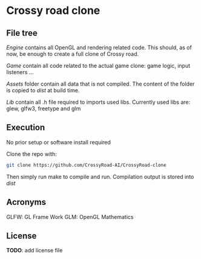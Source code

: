 # Crossy road clone

## File tree

*Engine* contains all OpenGL and rendering related code.
This should, as of now, be enough to create a full clone of Crossy road.

*Game* contain all code related to the actual game clone: game logic, input listeners ...

*Assets* folder contain all data that is not compiled. The content of the folder is copied to *dist* at build time.

*Lib* contain all .h file required to imports used libs. Currently used libs are: glew, glfw3, freetype and glm

## Execution

No prior setup or software install required

Clone the repo with:
```sh
git clone https://github.com/CrossyRoad-AI/CrossyRoad-clone
```

Then simply run make to compile and run.
Compilation output is stored into *dist*

## Acronyms

GLFW: GL Frame Work
GLM: OpenGL Mathematics

## License

**TODO**: add license file